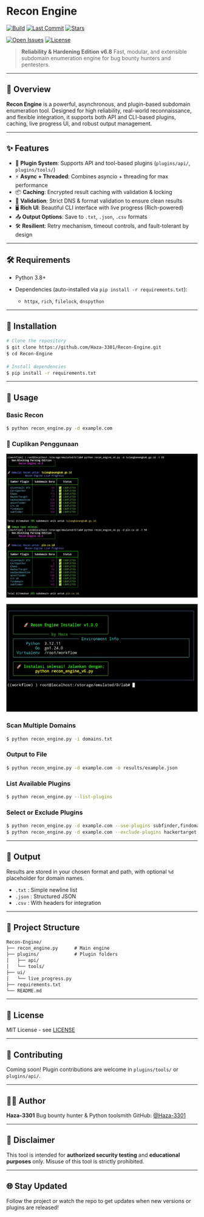 # Recon Engine

[![Build](https://img.shields.io/badge/test-passing-brightgreen)](https://github.com/haza-3301/Recon-Engine/actions)
[![Last Commit](https://img.shields.io/github/last-commit/haza-3301/Recon-Engine)](https://github.com/haza-3301/Recon-Engine/commits/main)
[![Stars](https://img.shields.io/github/stars/haza-3301/Recon-Engine?style=social)](https://github.com/haza-3301/Recon-Engine/stargazers)

[![Open Issues](https://img.shields.io/github/issues/haza-3301/Recon-Engine)](https://github.com/haza-3301/Recon-Engine/issues)
[![License](https://img.shields.io/github/license/haza-3301/Recon-Engine)](LICENSE)

> **Reliability & Hardening Edition v6.8**
> Fast, modular, and extensible subdomain enumeration engine for bug bounty hunters and pentesters.

---

## 🚀 Overview

**Recon Engine** is a powerful, asynchronous, and plugin-based subdomain enumeration tool. Designed for high reliability, real-world reconnaissance, and flexible integration, it supports both API and CLI-based plugins, caching, live progress UI, and robust output management.

---

## ✨ Features

* 🔌 **Plugin System**: Supports API and tool-based plugins (`plugins/api/`, `plugins/tools/`)
* ⚡ **Async + Threaded**: Combines asyncio + threading for max performance
* 📦 **Caching**: Encrypted result caching with validation & locking
* 🧪 **Validation**: Strict DNS & format validation to ensure clean results
* 🖥️ **Rich UI**: Beautiful CLI interface with live progress (Rich-powered)
* 📤 **Output Options**: Save to `.txt`, `.json`, `.csv` formats
* 🛠️ **Resilient**: Retry mechanism, timeout controls, and fault-tolerant by design

---

## 🛠 Requirements

* Python 3.8+
* Dependencies (auto-installed via `pip install -r requirements.txt`):

  * `httpx`, `rich`, `filelock`, `dnspython`

---

## 🔧 Installation

```bash
# Clone the repository
$ git clone https://github.com/Haza-3301/Recon-Engine.git
$ cd Recon-Engine

# Install dependencies
$ pip install -r requirements.txt
```

---

## 🧪 Usage

### Basic Recon

```bash
$ python recon_engine.py -d example.com
```

### 📸 Cuplikan Penggunaan

![Recon Sample](/images/image-1.png)

![Installer Output](/images/image-3.png)

### Scan Multiple Domains

```bash
$ python recon_engine.py -i domains.txt
```

### Output to File

```bash
$ python recon_engine.py -d example.com -o results/example.json
```

### List Available Plugins

```bash
$ python recon_engine.py --list-plugins
```

### Select or Exclude Plugins

```bash
$ python recon_engine.py -d example.com --use-plugins subfinder,findomain
$ python recon_engine.py -d example.com --exclude-plugins hackertarget
```

---

## 📂 Output

Results are stored in your chosen format and path, with optional `%d` placeholder for domain names.

* `.txt` : Simple newline list
* `.json` : Structured JSON
* `.csv` : With headers for integration

---

## 📁 Project Structure

```
Recon-Engine/
├── recon_engine.py      # Main engine
├── plugins/             # Plugin folders
│   ├── api/
│   └── tools/
├── ui/
│   └── live_progress.py
├── requirements.txt
└── README.md
```

---

## 📄 License

MIT License - see [LICENSE](./LICENSE)

---

## 🤝 Contributing

Coming soon! Plugin contributions are welcome in `plugins/tools/` or `plugins/api/`.

---

## 👨‍💻 Author

**Haza-3301**
Bug bounty hunter & Python toolsmith
GitHub: [@Haza-3301](https://github.com/Haza-3301)

---

## 🧠 Disclaimer

This tool is intended for **authorized security testing** and **educational purposes** only.
Misuse of this tool is strictly prohibited.

---

## 🌐 Stay Updated

Follow the project or watch the repo to get updates when new versions or plugins are released!
